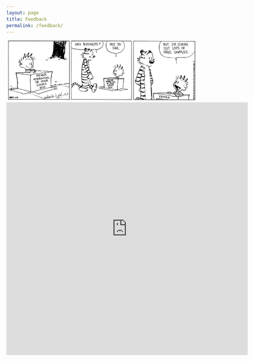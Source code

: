 ```yaml
---
layout: page
title: Feedback
permalink: /feedback/
---
```


<img src = https://raw.githubusercontent.com/evazhang612/evazhang.com/master/assets/images/chobbes.jpg>

<iframe src="https://docs.google.com/forms/d/e/1FAIpQLScj3OZ_Ckk1qAa8w7tTvLL8HpksFl8EJ2L6g1Zvvj60k3cXnA/viewform?embedded=true" width="640" height="670" frameborder="0" marginheight="0" marginwidth="0">Loading…</iframe>